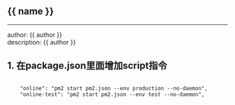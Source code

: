 ## {{ name }}
----------------------------
author: {{ author }} <br>
description: {{ author }}

## 1. 在package.json里面增加script指令

```

    "online": "pm2 start pm2.json --env production --no-daemon",
    "online-test": "pm2 start pm2.json --env test --no-daemon",

```